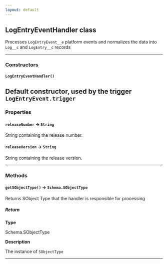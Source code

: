 ```yaml
---
layout: default
---
```


## LogEntryEventHandler class

Processes `LogEntryEvent__e` platform events and normalizes the data into `Log__c` and `LogEntry__c` records

---

### Constructors

#### `LogEntryEventHandler()`

## Default constructor, used by the trigger `LogEntryEvent.trigger`

### Properties

#### `releaseNumber` → `String`

String containing the release number.

#### `releaseVersion` → `String`

String containing the release version.

---

### Methods

#### `getSObjectType()` → `Schema.SObjectType`

Returns SObject Type that the handler is responsible for processing

##### Return

**Type**

Schema.SObjectType

**Description**

The instance of `SObjectType`

---
